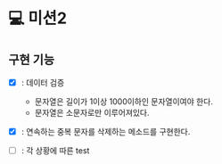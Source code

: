 # 💻 미션2

## 구현 기능
 - [x] : 데이터 검증
   - 문자열은 길이가 1이상 1000이하인 문자열이여야 한다.
   - 문자열은 소문자로만 이루어져있다.
   
 - [x] : 연속하는 중복 문자를 삭제하는 메소드를 구현한다.

 - [ ] : 각 상황에 따른 test
